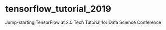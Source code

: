 # tensorflow_tutorial_2019
Jump-starting TensorFlow at 2.0 Tech Tutorial for Data Science Conference
